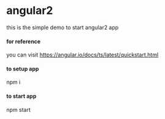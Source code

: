 # angular2
this is the simple demo to start angular2 app
#### for reference
you can visit https://angular.io/docs/ts/latest/quickstart.html
#### to setup app
npm i
#### to start app
npm start
